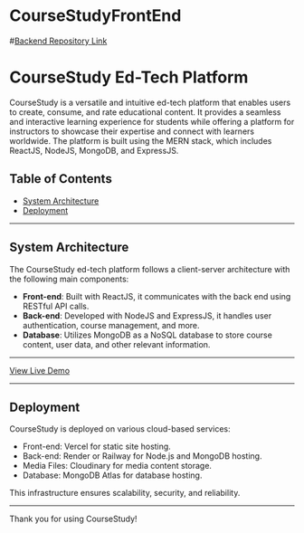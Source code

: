 # CourseStudyFrontEnd
#[Backend Repository Link](https://github.com/khanayaan7/CourseStudyBackend)

# CourseStudy Ed-Tech Platform

CourseStudy is a versatile and intuitive ed-tech platform that enables users to create, consume, and rate educational content. It provides a seamless and interactive learning experience for students while offering a platform for instructors to showcase their expertise and connect with learners worldwide. The platform is built using the MERN stack, which includes ReactJS, NodeJS, MongoDB, and ExpressJS.

## Table of Contents

- [System Architecture](#system-architecture)
- [Deployment](#deployment)

---

## System Architecture

The CourseStudy ed-tech platform follows a client-server architecture with the following main components:

- **Front-end**: Built with ReactJS, it communicates with the back end using RESTful API calls.
- **Back-end**: Developed with NodeJS and ExpressJS, it handles user authentication, course management, and more.
- **Database**: Utilizes MongoDB as a NoSQL database to store course content, user data, and other relevant information.


---


[View Live Demo](https://66cf3ded45ec1d849cee863d--bright-zabaione-3f70d4.netlify.app/)

---


## Deployment

CourseStudy is deployed on various cloud-based services:

- Front-end: Vercel for static site hosting.
- Back-end: Render or Railway for Node.js and MongoDB hosting.
- Media Files: Cloudinary for media content storage.
- Database: MongoDB Atlas for database hosting.

This infrastructure ensures scalability, security, and reliability.

---

Thank you for using CourseStudy!



